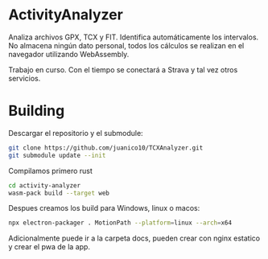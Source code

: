 # ActivityAnalyzer

Analiza archivos GPX, TCX y FIT. Identifica automáticamente los intervalos. No almacena ningún dato personal, todos los cálculos se realizan en el navegador utilizando WebAssembly.

Trabajo en curso. Con el tiempo se conectará a Strava y tal vez otros servicios.

# Building

Descargar el repositorio y el submodule:
```bash
git clone https://github.com/juanico10/TCXAnalyzer.git
git submodule update --init
```

Compilamos primero rust
```bash
cd activity-analyzer
wasm-pack build --target web
```

Despues creamos los build para Windows, linux o macos:
```bash
npx electron-packager . MotionPath --platform=linux --arch=x64
```

Adicionalmente puede ir a la carpeta docs, pueden crear con nginx estatico y crear el pwa de la app.